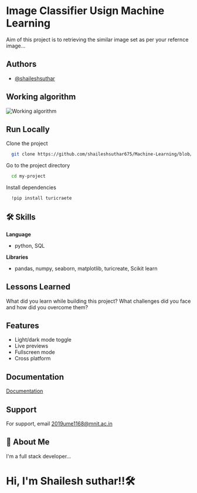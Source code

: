 
# Image Classifier Usign Machine Learning  

Aim of this project is to retrieving the  similar image set as per your 
refernce image...


## Authors

- [@shaileshsuthar](https://github.com/shaileshsuthar675/)


## Working algorithm

![Working algorithm](https://drive.google.com/file/d/1MA4YXNR1C_vm8oxz5mNaTHhnT-eumpxi/view?usp=sharing)


## Run Locally

Clone the project

```bash
  git clone https://github.com/shaileshsuthar675/Machine-Learning/blob/main/Image%20Classifier/image_classifier_complete_code.ipynb
```

Go to the project directory

```bash
  cd my-project
```

Install dependencies

```bash
  !pip install turicraete
```

## 🛠 Skills
**Language**
- python, SQL

**Libraries**
- pandas, numpy, seaborn, matplotlib, turicreate, Scikit learn 
 

## Lessons Learned

What did you learn while building this project? What challenges did you face and how did you overcome them?


## Features

- Light/dark mode toggle
- Live previews
- Fullscreen mode
- Cross platform


## Documentation

[Documentation](https://linktodocumentation)



## Support

For support, email 2019ume1168@mnit.ac.in


## 🚀 About Me
I'm a full stack developer...
# Hi, I'm Shailesh suthar!!🛠
